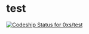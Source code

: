 # test
[ ![Codeship Status for 0xs/test](https://app.codeship.com/projects/7dc9e420-f904-0135-f415-7a1aa2079184/status?branch=master)](https://app.codeship.com/projects/278394)